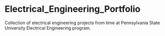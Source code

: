 # Electrical_Engineering_Portfolio
Collection of electrical engineering projects from time at Pennsylvania State University Electrical Engineering program.
